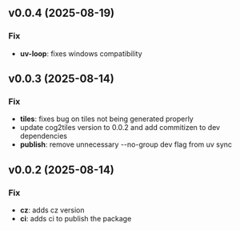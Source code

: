 ## v0.0.4 (2025-08-19)

### Fix

- **uv-loop**: fixes windows compatibility

## v0.0.3 (2025-08-14)

### Fix

- **tiles**: fixes bug on tiles not being generated properly
- update cog2tiles version to 0.0.2 and add commitizen to dev dependencies
- **publish**: remove unnecessary --no-group dev flag from uv sync

## v0.0.2 (2025-08-14)

### Fix

- **cz**: adds cz version
- **ci**: adds ci to publish the package

